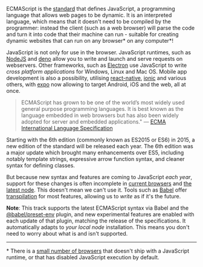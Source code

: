 ECMAScript is the [standard][web-ecma] that defines JavaScript, a programming 
language that allows web pages to be dynamic. It is an interpreted language, 
which means that it doesn't need to be compiled by the programmer: instead the 
client (such as a web browser) will parse the code and turn it into code that 
their machine can run - suitable for creating dynamic websites that can run on 
any browser\* on any computer\*!

JavaScript is not only for use in the browser. JavaScript runtimes, such as
[NodeJS][web-nodejs] and [deno][web-deno] allow you to write and launch and
serve requests on webservers. Other frameworks, such as [Electron][web-electron]
use JavaScript to write _cross platform applications_ for Windows, Linux and
Mac OS. Mobile app development is also a possibility, utilising [react-native][web-react-native],
[ionic][web-ionic] and various others, with [expo][web-expo] now allowing to
target Android, iOS and the web, all at once.

> ECMAScript has grown to be one of the world’s most widely used general purpose
> programming languages. It is best known as the language embedded in web 
> browsers but has also been widely adopted for server and embedded 
> applications."
— [ECMA International Language Specification][web-ecma-2019]

Starting with the 6th edition (commonly known as ES2015 or ES6) in 2015, a new
edition of the standard will be released each year. The 6th edition was a major
update which brought many enhancements over ES5, including notably template
strings, expressive arrow function syntax, and cleaner syntax for defining
classes.

But because new syntax and features are coming to JavaScript _each year_, 
support for these changes is often incomplete in [current browsers][web-compat-browsers]
and [the latest node][web-compat-node]. This doesn't mean we can't use it. Tools
such as [Babel][web-babel] offer [transpilation][wiki-transpilation] for most
features, allowing us to _write_ as if it's the future.

**Note**: This track supports the latest ECMAScript syntax via Babel and the
[@babel/preset-env][web-babel-preset-env] plugin, and new experimental features 
are enabled with each update of that plugin, matching the release of the 
specifications. It automatically adapts to _your local node_ installation. This
means you don't need to worry about what is and isn't supported.

----

\* There is a [small number of browsers][wiki-javascript-support] that doesn't 
ship with a JavaScript runtime, or that has disabled JavaScript execution by 
default.

[wiki-javascript-support]: https://en.wikipedia.org/wiki/Comparison_of_web_browsers#JavaScript_support
[wiki-transpilation]: https://en.wikipedia.org/wiki/Source-to-source_compiler
[web-ecma]: https://www.ecma-international.org/publications/standards/Standard.htm
[web-ecma-2019]: (http://www.ecma-international.org/ecma-262/6.0/index.html#sec-ecmascript-overview)
[web-nodejs]: https://nodejs.org/en/
[web-deno]: https://deno.land/
[web-electron]: https://electronjs.org/
[web-react-native]: https://facebook.github.io/react-native/
[web-expo]: https://expo.io/
[web-ionic]: https://ionicframework.com/
[web-compat-browsers]: https://kangax.github.io/compat-table/esnext/
[web-compat-node]: https://node.green/#ESNEXT
[web-babel]: https://babeljs.io/
[web-babel-preset-env]: https://babeljs.io/docs/plugins/preset-env/